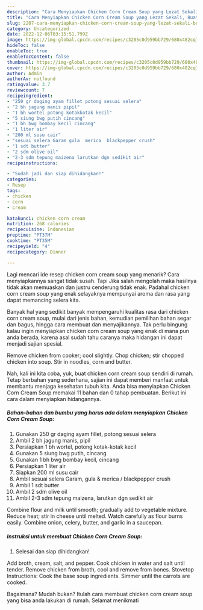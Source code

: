 ```yaml
---
description: "Cara Menyiapkan Chicken Corn Cream Soup yang Lezat Sekali, Buat Buka Puasa Lezat Sekali"
title: "Cara Menyiapkan Chicken Corn Cream Soup yang Lezat Sekali, Buat Buka Puasa Lezat Sekali"
slug: 2207-cara-menyiapkan-chicken-corn-cream-soup-yang-lezat-sekali-buat-buka-puasa-lezat-sekali
category: Uncategorized
date: 2022-12-06T03:15:51.799Z
image: https://img-global.cpcdn.com/recipes/c3205c0d959bb729/680x482cq70/chicken-corn-cream-soup-foto-resep-utama.jpg
hideToc: false
enableToc: true
enableTocContent: false
thumbnail: https://img-global.cpcdn.com/recipes/c3205c0d959bb729/680x482cq70/chicken-corn-cream-soup-foto-resep-utama.jpg
cover: https://img-global.cpcdn.com/recipes/c3205c0d959bb729/680x482cq70/chicken-corn-cream-soup-foto-resep-utama.jpg
author: Admin
authorAv: notfound
ratingvalue: 3.7
reviewcount: 7
recipeingredient:
- "250 gr daging ayam fillet potong sesuai selera"
- "2 bh jagung manis pipil"
- "1 bh wortel potong kotakkotak kecil"
- "5 siung bwg putih cincang"
- "1 bh bwg bombay kecil cincang"
- "1 liter air"
- "200 ml susu cair"
- "sesuai selera Garam gula  merica  blackpepper crush"
- "1 sdt butter"
- "2 sdm olive oil"
- "2-3 sdm tepung maizena larutkan dgn sedikit air"
recipeinstructions:

- "Sudah jadi dan siap dihidangkan!"
categories:
- Resep
tags:
- chicken
- corn
- cream

katakunci: chicken corn cream 
nutrition: 268 calories
recipecuisine: Indonesian
preptime: "PT37M"
cooktime: "PT35M"
recipeyield: "4"
recipecategory: Dinner

---
```



Lagi mencari ide resep chicken corn cream soup yang menarik? Cara menyiapkannya sangat tidak susah. Tapi Jika salah mengolah maka hasilnya tidak akan memuaskan dan justru cenderung tidak enak. Padahal chicken corn cream soup yang enak selayaknya mempunyai aroma dan rasa yang dapat memancing selera kita.


Banyak hal yang sedikit banyak mempengaruhi kualitas rasa dari chicken corn cream soup, mulai dari jenis bahan, kemudian pemilihan bahan segar dan bagus, hingga cara membuat dan menyajikannya. Tak perlu bingung kalau ingin menyiapkan chicken corn cream soup yang enak di mana pun anda berada, karena asal sudah tahu caranya maka hidangan ini dapat menjadi sajian spesial.

Remove chicken from cooker; cool slightly. Chop chicken; stir chopped chicken into soup. Stir in noodles, corn and butter.


Nah, kali ini kita coba, yuk, buat chicken corn cream soup sendiri di rumah. Tetap berbahan yang sederhana, sajian ini dapat memberi manfaat untuk membantu menjaga kesehatan tubuh kita. Anda bisa menyiapkan Chicken Corn Cream Soup memakai 11 bahan dan 0 tahap pembuatan. Berikut ini cara dalam menyiapkan hidangannya.

<!--inarticleads1-->

##### Bahan-bahan dan bumbu yang harus ada dalam menyiapkan Chicken Corn Cream Soup:

1. Gunakan 250 gr daging ayam fillet, potong sesuai selera
1. Ambil 2 bh jagung manis, pipil
1. Persiapkan 1 bh wortel, potong kotak-kotak kecil
1. Gunakan 5 siung bwg putih, cincang
1. Gunakan 1 bh bwg bombay kecil, cincang
1. Persiapkan 1 liter air
1. Siapkan 200 ml susu cair
1. Ambil sesuai selera Garam, gula &amp; merica / blackpepper crush
1. Ambil 1 sdt butter
1. Ambil 2 sdm olive oil
1. Ambil 2-3 sdm tepung maizena, larutkan dgn sedikit air


Combine flour and milk until smooth; gradually add to vegetable mixture. Reduce heat; stir in cheese until melted. Watch carefully as flour burns easily. Combine onion, celery, butter, and garlic in a saucepan. 

<!--inarticleads2-->

##### Instruksi untuk membuat Chicken Corn Cream Soup:


1. Selesai dan siap dihidangkan!

Add broth, cream, salt, and pepper. Cook chicken in water and salt until tender. Remove chicken from broth, cool and remove from bones. Stovetop Instructions: Cook the base soup ingredients. Simmer until the carrots are cooked. 

Bagaimana? Mudah bukan? Itulah cara membuat chicken corn cream soup yang bisa anda lakukan di rumah. Selamat menikmati
